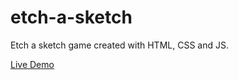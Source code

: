 # etch-a-sketch

Etch a sketch game created with HTML, CSS and JS.

[Live Demo](https://hyunjun-ko.github.io/etch-a-sketch/)
